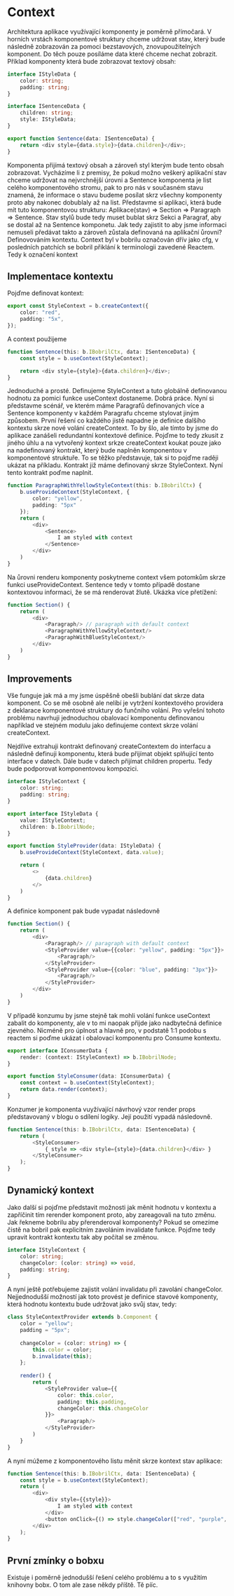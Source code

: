 # Context
Architektura aplikace využívající komponenty je poměrně přímočará. V horních vrstách komponentové struktury chceme udržovat stav,
 který bude následně zobrazován za pomoci bezstavových, znovupoužitelných komponent. Do těch pouze posíláme data které chceme nechat zobrazit.
Příklad komponenty která bude zobrazovat textový obsah:
```typescript
interface IStyleData {
    color: string;
    padding: string;
}

interface ISentenceData {
    children: string;
    style: IStyleData;
}

export function Sentence(data: ISentenceData) {
    return <div style={data.style}>{data.children}</div>;
}
```
Komponenta přijímá textový obsah a zároveň styl kterým bude tento obsah zobrazovat. Vycházíme li z premisy, že pokud možno veškerý aplikační stav 
chceme udržovat na nejvrchnější úrovni a Sentence komponenta je list celého komponentového stromu, pak to pro nás v současném stavu znamená, že 
informace o stavu budeme posílat skrz všechny komponenty proto aby nakonec dobublaly až na list. Představme si aplikaci, která bude mít tuto komponentovou strukturu:
Aplikace(stav) => Section => Paragraph => Sentence. Stav stylů bude tedy muset bublat skrz Sekci a Paragraf, aby se dostal až na Sentence komponetu.
Jak tedy zajistit to aby jsme informaci nemuseli předávat takto a zároveň zůstala definovaná na aplikační ůrovni? Definovováním kontextu. Context byl v bobrilu označován 
dřív jako cfg, v posledních patchích se bobril přiklání k terminologii zavedené Reactem. Tedy k označení kontext

## Implementace kontextu
Pojďme definovat kontext:
```typescript
export const StyleContext = b.createContext({
    color: "red",
    padding: "5x",
});
```
A context použijeme
```typescript
function Sentence(this: b.IBobrilCtx, data: ISentenceData) {
    const style = b.useContext(StyleContext);

    return <div style={style}>{data.children}</div>;
}
```
Jednoduché a prosté. Definujeme StyleContext a tuto globálně definovanou hodnotu za pomici funkce useContext dostaneme. Dobrá práce. Nyní si představme scénář,
ve kterém máme Paragrafů definovaných více a Sentence komponenty v každém Paragrafu chceme stylovat jiným způsobem. První řešení co každého jistě napadne je
definice dalšího kontextu skrze nové volání createContext. To by šlo, ale tímto by jsme do aplikace zanášeli redundantní kontextové definice. Pojďme to tedy zkusit
z jiného úhlu a na vytvořený kontext srkze createContext koukat pouze jako na nadefinovaný kontrakt, který bude naplněn komponentou v komponentové struktuře. To se těžko představuje, tak si to pojďme raději ukázat na příkladu.
Kontrakt již máme definovaný skrze StyleContext. Nyní tento kontrakt poďme naplnit.
```typescript
function ParagraphWithYellowStyleContext(this: b.IBobrilCtx) {
    b.useProvideContext(StyleContext, {
        color: "yellow",
        padding: "5px"
    });
    return (
        <div>
            <Sentence>
                I am styled with context
            </Sentence>
        </div>
    )
}
```
Na ůrovni renderu komponenty poskytneme context všem potomkům skrze funkci useProvideContext. Sentence tedy v tomto případě dostane kontextovou informaci, že se má renderovat žlutě.
Ukázka více přetížení: 
```typescript
function Section() {
    return (
        <div>
            <Paragraph/> // paragraph with default context 
            <ParagraphWithYellowStyleContext/>
            <ParagraphWithBlueStyleContext/>
        </div>
    )
}
```

## Improvements
Vše funguje jak má a my jsme úspěšně obešli bublání dat skrze data komponent. Co se mě osobně ale nelíbí je vytržení kontextového providera z deklarace
komponentové struktury do funčního volání. Pro vyřešní tohoto problému navrhuji jednoduchou obalovací komponentu definovanou například ve stejném modulu jako definujeme
context skrze volání createContext.

Nejdříve extrahuji kontrakt definovaný createContextem do interfacu a následně definuji komponentu, která bude přijímat objekt splňující tento interface v datech. Dále bude v datech přijímat
children propertu. Tedy bude podporovat komponentovou kompozici.
```typescript
interface IStyleContext {
    color: string;
    padding: string;
}

export interface IStyleData {
    value: IStyleContext;
    children: b.IBobrilNode;
}

export function StyleProvider(data: IStyleData) {
    b.useProvideContext(StyleContext, data.value);

    return (
        <>
            {data.children}
        </>
    )
}
```
A definice komponent pak bude vypadat následovně
```typescript
function Section() {
    return (
        <div>
            <Paragraph/> // paragraph with default context
            <StyleProvider value={{color: "yellow", padding: "5px"}}>
                <Paragraph/>
            </StyleProvider>
            <StyleProvider value={{color: "blue", padding: "3px"}}>
                <Paragraph/>
            </StyleProvider>
        </div>
    )
}
```

V případě konzumu by jsme stejně tak mohli volání funkce useContext zabalit do komponenty, ale v to mi naopak přijde jako nadbytečná definice zjevného.
Nicméně pro úplnost a hlavně pro, v podstatě 1:1 podobu s reactem si poďme ukázat i obalovací komponentu pro Consume kontextu.
```typescript
export interface IConsumerData {
    render: (context: IStyleContext) => b.IBobrilNode;
}

export function StyleConsumer(data: IConsumerData) {
    const context = b.useContext(StyleContext);
    return data.render(context);
}
```
Konzumer je komponenta vuyžívající návrhový vzor render props představovaný v blogu o sdílení logiky. Její použití vypadá následovně.
```typescript
function Sentence(this: b.IBobrilCtx, data: ISentenceData) {
    return (
        <StyleConsumer>
            { style => <div style={style}>{data.children}</div> }
        </StyleConsumer>
    );
}
```

## Dynamický kontext
Jako další si pojďme představit možnosti jak měnit hodnotu v kontextu a zapříčinit tím rerender komponent proto, aby zareagovali na tuto změnu.
Jak řekneme bobrilu aby přerenderoval komponenty? Pokud se omezíme čistě na bobril pak explicitním zavolánim invalidate funkce. Pojďme tedy upravit kontrakt kontextu tak aby počítal se změnou.
```typescript
interface IStyleContext {
    color: string;
    changeColor: (color: string) => void,
    padding: string;
}
```
A nyní ještě potřebujeme zajistit volání invalidatu při zavolání changeColor. Nejjednodušší možností jak toto provést je definice stavové komponenty, která hodnotu kontextu bude udržovat jako svůj stav, tedy:
```typescript
class StyleContextProvider extends b.Component {
    color = "yellow";
    padding = "5px";
    
    changeColor = (color: string) => {
        this.color = color;
        b.invalidate(this);
    };
    
    render() {
        return (
            <StyleProvider value={{
                color: this.color,
                padding: this.padding,
                changeColor: this.changeColor
            }}>
                <Paragraph/>
            </StyleProvider>
        )
    }
}
```

A nyní múžeme z komponentového listu měnit skrze kontext stav aplikace:
```typescript
function Sentence(this: b.IBobrilCtx, data: ISentenceData) {
    const style = b.useContext(StyleContext);
    return (
        <div>
            <div style={{style}}>
                I am styled with context
            </div>
            <button onClick={() => style.changeColor(["red", "purple", "yellow", "green", "brown"][Math.floor(Math.random() * 5)])}>change color</button>
        </div>
    );
}
```

## První zmínky o bobxu
Existuje i poměrně jednodušší řešení celého problému a to s využitím knihovny bobx. O tom ale zase někdy příště. Tě pííc.